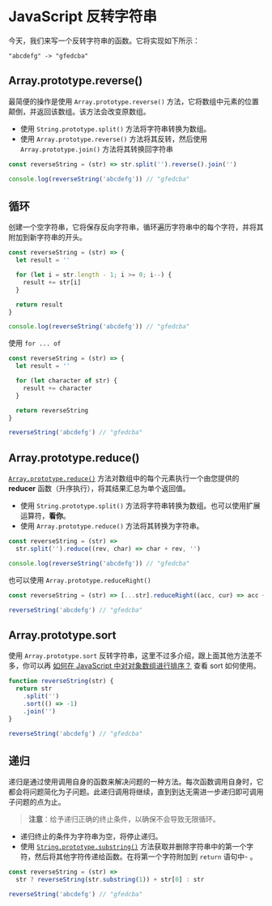 # JavaScript 反转字符串

今天，我们来写一个反转字符串的函数。它将实现如下所示：

```
"abcdefg" -> "gfedcba"
```

## Array.prototype.reverse()

最简便的操作是使用 `Array.prototype.reverse()` 方法，它将数组中元素的位置颠倒，并返回该数组。该方法会改变原数组。

- 使用 `String.prototype.split()` 方法将字符串转换为数组。
- 使用 `Array.prototype.reverse()` 方法将其反转，然后使用 `Array.prototype.join()` 方法将其转换回字符串

```js
const reverseString = (str) => str.split('').reverse().join('')

console.log(reverseString('abcdefg')) // "gfedcba"
```

## 循环

创建一个空字符串，它将保存反向字符串，循环遍历字符串中的每个字符，并将其附加到新字符串的开头。

```js
const reverseString = (str) => {
  let result = ''

  for (let i = str.length - 1; i >= 0; i--) {
    result += str[i]
  }

  return result
}

console.log(reverseString('abcdefg')) // "gfedcba"
```

使用 `for ... of`

```js
const reverseString = (str) => {
  let result = ''

  for (let character of str) {
    result += character
  }

  return reverseString
}

reverseString('abcdefg') // "gfedcba"
```

## Array.prototype.reduce()

[`Array.prototype.reduce()`](https://developer.mozilla.org/en-US/docs/Web/JavaScript/Reference/Global_Objects/Array/reverse) 方法对数组中的每个元素执行一个由您提供的 **reducer** 函数（升序执行），将其结果汇总为单个返回值。

- 使用 `String.prototype.split()` 方法将字符串转换为数组。也可以使用扩展运算符，**看你**。
- 使用 `Array.prototype.reduce()` 方法将其转换为字符串。

```js
const reverseString = (str) =>
  str.split('').reduce((rev, char) => char + rev, '')

console.log(reverseString('abcdefg')) // "gfedcba"
```

也可以使用 `Array.prototype.reduceRight()`

```js
const reverseString = (str) => [...str].reduceRight((acc, cur) => acc + cur)

reverseString('abcdefg') // "gfedcba"
```

## Array.prototype.sort

使用 `Array.prototype.sort` 反转字符串，这里不过多介绍，跟上面其他方法差不多，你可以再 [如何在 JavaScript 中对对象数组进行排序？](https://github.com/lio-zero/blog/blob/master/JavaScript/%E5%A6%82%E4%BD%95%E5%9C%A8%20JavaScript%20%E4%B8%AD%E5%AF%B9%E5%AF%B9%E8%B1%A1%E6%95%B0%E7%BB%84%E8%BF%9B%E8%A1%8C%E6%8E%92%E5%BA%8F%EF%BC%9F.md) 查看 sort 如何使用。

```js
function reverseString(str) {
  return str
    .split('')
    .sort(() => -1)
    .join('')
}

reverseString('abcdefg') // "gfedcba"
```

## 递归

递归是通过使用调用自身的函数来解决问题的一种方法。每次函数调用自身时，它都会将问题简化为子问题。此递归调用将继续，直到到达无需进一步递归即可调用子问题的点为止。

> **注意**：给予递归正确的终止条件，以确保不会导致无限循环。

- 递归终止的条件为字符串为空，将停止递归。
- 使用 [`String.prototype.substring()`](https://dev.to/sloan/explain-recursion-like-im-five-5c6) 方法获取并删除字符串中的第一个字符，然后将其他字符传递给函数。在将第一个字符附加到 `return` 语句中- 。

```js
const reverseString = (str) =>
  str ? reverseString(str.substring(1)) + str[0] : str

reverseString('abcdefg') // "gfedcba"
```
